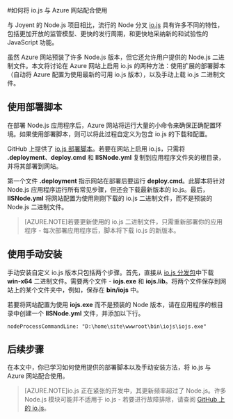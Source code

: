 <properties 
	pageTitle="如何将 io.js 与 Azure 网站配合使用" 
	description="了解如何将 Azure 网站中的网站与 io.js 配合使用。" 
	services="app-service\web" 
	documentationCenter="nodejs" 
	authors="felixrieseberg" 
	manager="wpickett" 
	editor="mollybos"/>

<tags 
	ms.service="web-sites" 
	ms.date="08/03/2015"
	wacn.date="12/17/2015"/>

#如何将 io.js 与 Azure 网站配合使用

与 Joyent 的 Node.js 项目相比，流行的 Node 分叉 [io.js] 具有许多不同的特性，包括更加开放的监管模型、更快的发行周期，和更快地采纳新的和试验性的 JavaScript 功能。

虽然 Azure 网站预装了许多 Node.js 版本，但它还允许用户提供的 Node.js 二进制文件。本文将讨论在 Azure 网站上启用 io.js 的两种方法：使用扩展的部署脚本（自动将 Azure 配置为使用最新的可用 io.js 版本），以及手动上载 io.js 二进制文件。

<a id="deploymentscript"></a>
## 使用部署脚本

在部署 Node.js 应用程序后，Azure 网站将运行大量的小命令来确保正确配置环境。如果使用部署脚本，则可以将此过程自定义为包含 io.js 的下载和配置。

GitHub 上提供了 [io.js 部署脚本]。若要在网站上启用 io.js，只需将 **.deployment**、**deploy.cmd** 和 **IISNode.yml** 复制到应用程序文件夹的根目录，并将其部署到网站。

第一个文件 **.deployment** 指示网站在部署后要运行 **deploy.cmd**。此脚本将针对 Node.js 应用程序运行所有常见步骤，但还会下载最新版本的 io.js。最后，**IISNode.yml** 将网站配置为使用刚刚下载的 io.js 二进制文件，而不是预装的 Node.js 二进制文件。

> [AZURE.NOTE]若要更新使用的 io.js 二进制文件，只需重新部署你的应用程序 - 每次部署应用程序后，脚本将下载 io.js 的新版本。

<a id="manualinstallation"></a>
## 使用手动安装

手动安装自定义 io.js 版本只包括两个步骤。首先，直接从 [io.js 分发包]中下载 **win-x64** 二进制文件。需要两个文件 - **iojs.exe** 和 **iojs.lib**。将两个文件保存到网站上的某个文件夹中，例如，保存在 **bin/iojs** 中。

若要将网站配置为使用 **iojs.exe** 而不是预装的 Node 版本，请在应用程序的根目录中创建一个 **IISNode.yml** 文件，并添加以下行。

    nodeProcessCommandLine: "D:\home\site\wwwroot\bin\iojs\iojs.exe"

<a id="nextsteps"></a>
## 后续步骤

在本文中，你已学习如何使用提供的部署脚本以及手动安装方法，将 io.js 与 Azure 网站配合使用。

> [AZURE.NOTE]io.js 正在紧张的开发中，其更新频率超过了 Node.js。许多 Node.js 模块可能并不适用于 io.js - 若要进行故障排除，请查阅 [GitHub 上的 io.js]。

[io.js]: https://iojs.org
[io.js 分发包]: https://iojs.org/dist/
[GitHub 上的 io.js]: https://github.com/iojs/io.js
[io.js 部署脚本]: https://github.com/felixrieseberg/iojs-azure

<!---HONumber=71-->